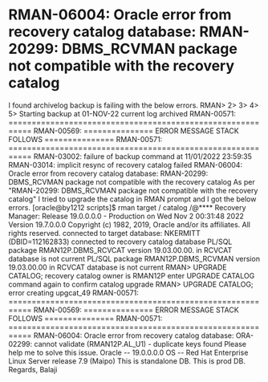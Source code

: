 
# RMAN-06004: Oracle error from recovery catalog database: RMAN-20299: DBMS_RCVMAN package not compatible with the recovery catalog

I found archivelog backup is failing with the below errors.
RMAN> 2> 3> 4> 5>
Starting backup at 01-NOV-22
current log archived
RMAN-00571: ===========================================================
RMAN-00569: =============== ERROR MESSAGE STACK FOLLOWS ===============
RMAN-00571: ===========================================================
RMAN-03002: failure of backup command at 11/01/2022 23:59:35
RMAN-03014: implicit resync of recovery catalog failed
RMAN-06004: Oracle error from recovery catalog database: RMAN-20299: DBMS_RCVMAN package not compatible with the recovery catalog
As per "RMAN-20299: DBMS_RCVMAN package not compatible with the recovery catalog"
I tried to upgrade the catalog in RMAN prompt and I got the below errors.
[oracle@by1212 scripts]$ rman target / catalog /@****
Recovery Manager: Release 19.0.0.0.0 - Production on Wed Nov 2 00:31:48 2022
Version 19.7.0.0.0
Copyright (c) 1982, 2019, Oracle and/or its affiliates.  All rights reserved.
connected to target database: NKERMITT (DBID=112162833)
connected to recovery catalog database
PL/SQL package RMAN12P.DBMS_RCVCAT version 19.03.00.00. in RCVCAT database is not current
PL/SQL package RMAN12P.DBMS_RCVMAN version 19.03.00.00 in RCVCAT database is not current
RMAN> UPGRADE CATALOG;
recovery catalog owner is RMAN12P
enter UPGRADE CATALOG command again to confirm catalog upgrade
RMAN> UPGRADE CATALOG;
error creating upgcat_49
RMAN-00571: ===========================================================
RMAN-00569: =============== ERROR MESSAGE STACK FOLLOWS ===============
RMAN-00571: ===========================================================
RMAN-06004: Oracle error from recovery catalog database: ORA-02299: cannot validate (RMAN12P.AL_U1) - duplicate keys found
Please help me to solve this issue.
Oracle -- 19.0.0.0.0
OS     -- Red Hat Enterprise Linux Server release 7.9 (Maipo)
This is standalone DB.
This is prod DB.
Regards,
Balaji

        